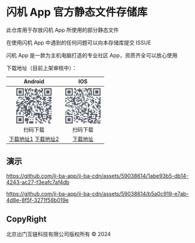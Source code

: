 # 闪机 App 官方静态文件存储库

此仓库用于存放闪机 App 所使用的部分静态文件

在使用闪机 App 中遇到的任何问题可以向本存储库提交 ISSUE

闪机 App 是一款为主机电脑打造的专业社区 App，资质齐全可以放心使用

下载地址（目前上架审核中）：

| Android | IOS |
|:-:|:-:|
|<img src="./qrcode/android.png" width="100" height="100"/><br/>扫码下载|<img src="./qrcode/ios.png" width="100" height="100"/><br/>扫码下载|
| [下载地址1](https://www.pgyer.com/4rZCvh) [下载地址2](https://cdn.jiba201.com/apks/shanji.apk) | [下载地址](https://www.pgyer.com/L160CD) |

## 演示

https://github.com/ji-ba-app/ji-ba-cdn/assets/59038614/1abe93b5-db14-4243-ac27-f3eafc7af4db

https://github.com/ji-ba-app/ji-ba-cdn/assets/59038614/b5a0c919-e7ab-4d8e-8f5f-3271f56b019e

## CopyRight

北京出门互链科技有限公司版权所有 © 2024
